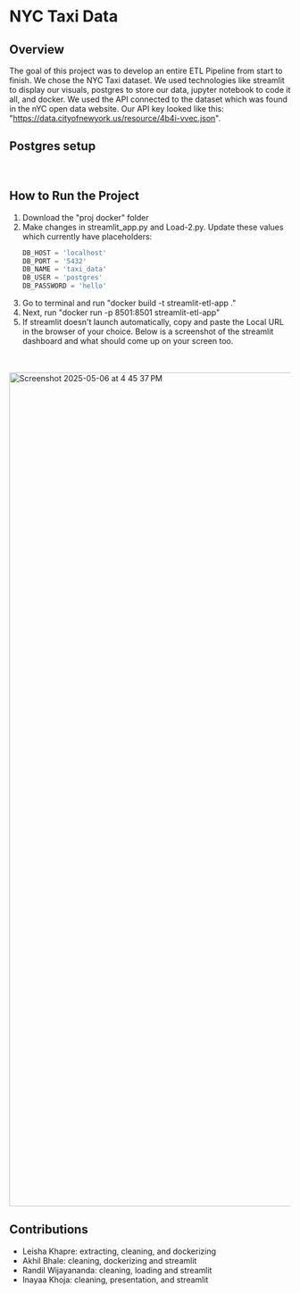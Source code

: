 # NYC Taxi Data

## Overview
The goal of this project was to develop an entire ETL Pipeline from start to finish. We chose the NYC Taxi dataset. 
We used technologies like streamlit to display our visuals, postgres to store our data, jupyter notebook to code it all, and docker. We used the API connected to the dataset which was found in the nYC open data website. Our API key looked like this: "https://data.cityofnewyork.us/resource/4b4i-vvec.json". 
<br>

## Postgres setup



<br>


## How to Run the Project

1. Download the "proj docker" folder
2. Make changes in streamlit_app.py and Load-2.py. Update these values which currently have placeholders:
   ```python
   DB_HOST = 'localhost'
   DB_PORT = '5432'
   DB_NAME = 'taxi_data'
   DB_USER = 'postgres'
   DB_PASSWORD = 'hello'
3. Go to terminal and run "docker build -t streamlit-etl-app ."
4. Next, run "docker run -p 8501:8501 streamlit-etl-app"
5. If streamlit doesn't launch automatically, copy and paste the Local URL in the browser of your choice. Below is a screenshot of the streamlit dashboard and what should come up on your screen too.

<br>
<br>

<img width="1494" alt="Screenshot 2025-05-06 at 4 45 37 PM" src="https://github.com/user-attachments/assets/dce77810-0f7a-4063-b029-324d49bd7fc1" />
<br>

## Contributions
- Leisha Khapre: extracting, cleaning, and dockerizing
- Akhil Bhale: cleaning, dockerizing and streamlit
- Randil Wijayananda: cleaning, loading and streamlit
- Inayaa Khoja: cleaning, presentation, and streamlit

